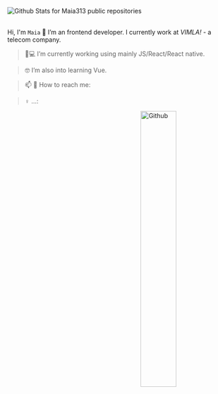 ![Github Stats for Maia313 public repositories](https://github-readme-stats.vercel.app/api?username=Maia313&show_icons=true&title_color=FEE9DF&icon_color=067E7B&text_color=FEE9DF&bg_color=9ACD32)  
</br>


Hi, I'm `Maia` 👋
I’m an frontend developer. I currently work at _VIMLA!_ - a telecom company.


> 📱💻 I’m currently working using mainly JS/React/React native.

> 🤓 I’m also into learning Vue.

> 📫 💬 How to reach me: 

> ♀️ ...: 
<img width="40%" align="right" alt="Github" src="https://raw.githubusercontent.com/onimur/.github/master/.resources/git-header.svg" />

